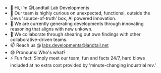 - 👋 Hi, I’m @Landtail Lab Developments
- 👀 Our team is highly curious on unexpected, functional, outside the Devs 'source-of-truth' box, AI powered innovation.
- 🌱 We are currently generating developments through innovating reasoning that aligns with new unkown.
- 💞️ We collaborate through shearing out own findings with other collaborative-driven teams.
- 📫 Reach us @ labs.developments@landtail.net
- 😄 Pronouns: Who's what?
- ⚡ Fun fact: Simply meet our team, fun and facts 24/7, hard blows included at no extra cost provided by 'minute-changing industrial rev.'

<!---
LLabsDevelopments/LLabsDevelopments is a ✨ special ✨ repository because its `README.md` (this file) appears on your GitHub profile.
You can click the Preview link to take a look at your changes.
--->
